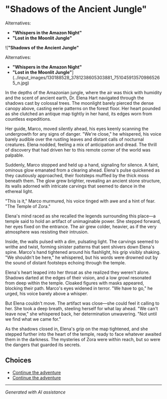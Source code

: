 # **"Shadows of the Ancient Jungle"**

Alternatives:

* **"Whispers in the Amazon Night"**
* **"Lost in the Moonlit Jungle"**

![**"Shadows of the Ancient Jungle"**

Alternatives:

* **"Whispers in the Amazon Night"**
* **"Lost in the Moonlit Jungle"**](../input_images/130188528_3781238605303881_7510459135709865265_n.jpg)

In the depths of the Amazonian jungle, where the air was thick with humidity and the scent of ancient earth, Dr. Elena Hart navigated through the shadows cast by colossal trees. The moonlight barely pierced the dense canopy above, casting eerie patterns on the forest floor. Her heart pounded as she clutched an antique map tightly in her hand, its edges worn from countless expeditions.

Her guide, Marco, moved silently ahead, his eyes keenly scanning the undergrowth for any signs of danger. "We're close," he whispered, his voice barely audible over the rustling leaves and distant calls of nocturnal creatures. Elena nodded, feeling a mix of anticipation and dread. The thrill of discovery that had driven her to this remote corner of the world was palpable.

Suddenly, Marco stopped and held up a hand, signaling for silence. A faint, ominous glow emanated from a clearing ahead. Elena's pulse quickened as they cautiously approached, their footsteps muffled by the thick moss beneath them. The glow grew brighter, revealing an ancient stone structure, its walls adorned with intricate carvings that seemed to dance in the ethereal light.

"This is it," Marco murmured, his voice tinged with awe and a hint of fear. "The Temple of Zora."

Elena's mind raced as she recalled the legends surrounding this place—a temple said to hold an artifact of unimaginable power. She stepped forward, her eyes fixed on the entrance. The air grew colder, heavier, as if the very atmosphere was resisting their intrusion.

Inside, the walls pulsed with a dim, pulsating light. The carvings seemed to writhe and twist, forming sinister patterns that sent shivers down Elena's spine. Marco's hand tightened around his flashlight, his grip visibly shaking. "We shouldn't be here," he whispered, but his words were drowned out by the sound of distant footsteps echoing through the temple.

Elena's heart leaped into her throat as she realized they weren't alone. Shadows darted at the edges of their vision, and a low growl resonated from deep within the temple. Cloaked figures with masks appeared, blocking their path. Marco's eyes widened in terror. "We have to go," he urged, his voice barely above a whisper.

But Elena couldn't move. The artifact was close—she could feel it calling to her. She took a deep breath, steeling herself for what lay ahead. "We can't leave now," she whispered back, her determination unwavering. "Not until we find what we came for."

As the shadows closed in, Elena's grip on the map tightened, and she stepped further into the heart of the temple, ready to face whatever awaited them in the darkness. The mysteries of Zora were within reach, but so were the dangers that guarded its secrets.


## Choices

* [Continue the adventure](./20221013_134815.md)
* [Continue the adventure](./20221013_144305.md)


---
*Generated with AI assistance*
